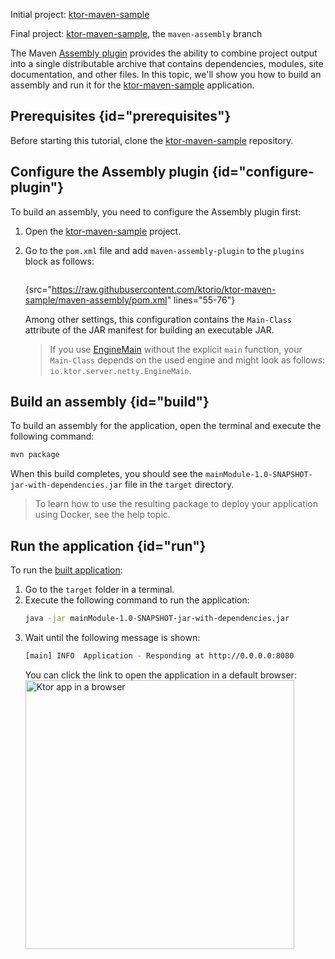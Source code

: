 [//]: # (title: Maven Assembly plugin)

<microformat>
<p>
<control>Initial project</control>: <a href="https://github.com/ktorio/ktor-maven-sample/">ktor-maven-sample</a>
</p>
<p>
<control>Final project</control>: <a href="https://github.com/ktorio/ktor-maven-sample/tree/maven-assembly">ktor-maven-sample</a>, the <code>maven-assembly</code> branch
</p>
</microformat>

The Maven [Assembly plugin](http://maven.apache.org/plugins/maven-assembly-plugin/) provides the ability to combine project output into a single distributable archive that contains dependencies, modules, site documentation, and other files. In this topic, we'll show you how to build an assembly and run it for the [ktor-maven-sample](https://github.com/ktorio/ktor-maven-sample/tree/main) application.

## Prerequisites {id="prerequisites"}
Before starting this tutorial, clone the [ktor-maven-sample](https://github.com/ktorio/ktor-maven-sample) repository.


## Configure the Assembly plugin {id="configure-plugin"}
To build an assembly, you need to configure the Assembly plugin first:
1. Open the [ktor-maven-sample](https://github.com/ktorio/ktor-maven-sample) project.
2. Go to the `pom.xml` file and add `maven-assembly-plugin` to the `plugins` block as follows:
   ```xml
   ```
   {src="https://raw.githubusercontent.com/ktorio/ktor-maven-sample/maven-assembly/pom.xml" lines="55-76"}
   
   Among other settings, this configuration contains the `Main-Class` attribute of the JAR manifest for building an executable JAR.
   > If you use [EngineMain](create_server.xml#engine-main) without the explicit `main` function, your `Main-Class` depends on the used engine and might look as follows: `io.ktor.server.netty.EngineMain`.

## Build an assembly {id="build"}
To build an assembly for the application, open the terminal and execute the following command:
```Bash
mvn package
```
When this build completes, you should see the `mainModule-1.0-SNAPSHOT-jar-with-dependencies.jar` file in the `target` directory.

> To learn how to use the resulting package to deploy your application using Docker, see the [](docker.md) help topic.


## Run the application {id="run"}
To run the [built application](#build):
1. Go to the `target` folder in a terminal.
1. Execute the following command to run the application:
   ```Bash
   java -jar mainModule-1.0-SNAPSHOT-jar-with-dependencies.jar
   ```
1. Wait until the following message is shown:
   ```Bash
   [main] INFO  Application - Responding at http://0.0.0.0:8080
   ```
   You can click the link to open the application in a default browser:
   <img src="ktor_idea_new_project_browser.png" alt="Ktor app in a browser" width="430"/>




